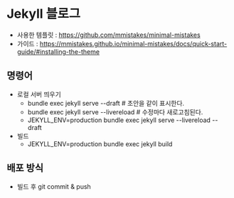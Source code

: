 # Jekyll 블로그
- 사용한 템플릿 : https://github.com/mmistakes/minimal-mistakes
- 가이드 : https://mmistakes.github.io/minimal-mistakes/docs/quick-start-guide/#installing-the-theme

## 명령어
- 로컬 서버 띄우기
  - bundle exec jekyll serve --draft # 초안을 같이 표시한다.
  - bundle exec jekyll serve --livereload # 수정마다 새로고침된다.
  - JEKYLL_ENV=production bundle exec jekyll serve  --livereload --draft
- 빌드
  - JEKYLL_ENV=production bundle exec jekyll build

## 배포 방식
- 빌드 후 git commit & push